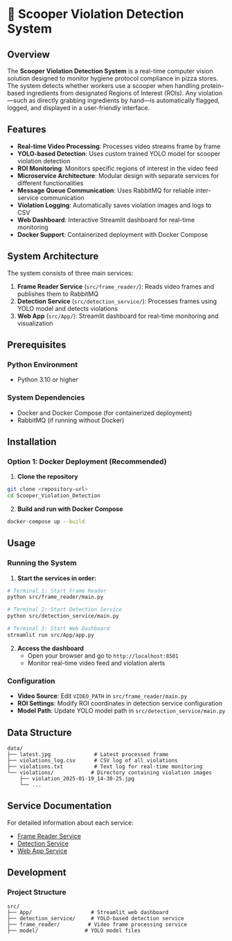 # 🍕 Scooper Violation Detection System

## Overview
The **Scooper Violation Detection System** is a real-time computer vision solution designed to monitor hygiene protocol compliance in pizza stores. The system detects whether workers use a scooper when handling protein-based ingredients from designated Regions of Interest (ROIs). Any violation—such as directly grabbing ingredients by hand—is automatically flagged, logged, and displayed in a user-friendly interface.

## Features

- **Real-time Video Processing**: Processes video streams frame by frame
- **YOLO-based Detection**: Uses custom trained YOLO model for scooper violation detection
- **ROI Monitoring**: Monitors specific regions of interest in the video feed
- **Microservice Architecture**: Modular design with separate services for different functionalities
- **Message Queue Communication**: Uses RabbitMQ for reliable inter-service communication
- **Violation Logging**: Automatically saves violation images and logs to CSV
- **Web Dashboard**: Interactive Streamlit dashboard for real-time monitoring
- **Docker Support**: Containerized deployment with Docker Compose

## System Architecture

The system consists of three main services:

1. **Frame Reader Service** (`src/frame_reader/`): Reads video frames and publishes them to RabbitMQ
2. **Detection Service** (`src/detection_service/`): Processes frames using YOLO model and detects violations
3. **Web App** (`src/App/`): Streamlit dashboard for real-time monitoring and visualization

## Prerequisites

### Python Environment
- Python 3.10 or higher

### System Dependencies
- Docker and Docker Compose (for containerized deployment)
- RabbitMQ (if running without Docker)

## Installation

### Option 1: Docker Deployment (Recommended)

1. **Clone the repository**
```bash
git clone <repository-url>
cd Scooper_Violation_Detection
```

2. **Build and run with Docker Compose**
```bash
docker-compose up --build
```


## Usage

### Running the System

1. **Start the services in order:**

```bash
# Terminal 1: Start Frame Reader
python src/frame_reader/main.py

# Terminal 2: Start Detection Service
python src/detection_service/main.py

# Terminal 3: Start Web Dashboard
streamlit run src/App/app.py
```

2. **Access the dashboard**
   - Open your browser and go to `http://localhost:8501`
   - Monitor real-time video feed and violation alerts

### Configuration

- **Video Source**: Edit `VIDEO_PATH` in `src/frame_reader/main.py`
- **ROI Settings**: Modify ROI coordinates in detection service configuration
- **Model Path**: Update YOLO model path in `src/detection_service/main.py`

## Data Structure

```
data/
├── latest.jpg              # Latest processed frame
├── violations_log.csv      # CSV log of all violations
├── violations.txt          # Text log for real-time monitoring
└── violations/            # Directory containing violation images
    ├── violation_2025-01-19_14-30-25.jpg
    └── ...
```

## Service Documentation

For detailed information about each service:

- [Frame Reader Service](docs/services/frame_reader_service.md)
- [Detection Service](docs/services/detection_service.md)
- [Web App Service](docs/services/web_app_service.md)

## Development

### Project Structure
```
src/
├── App/                   # Streamlit web dashboard
├── detection_service/     # YOLO-based detection service
├── frame_reader/         # Video frame processing service
├── model/               # YOLO model files

```
